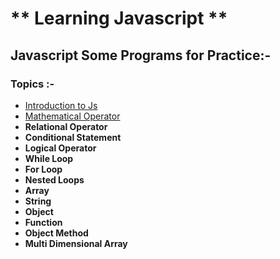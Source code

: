 # ** Learning Javascript **
## Javascript Some Programs for Practice:-
### Topics :-
- [Introduction to Js](https://github.com/hrishipawar24/Learning_Javascript/tree/main/Introduction%20to%20JS%20(Variables-and-Data-Types))
- [Mathematical Operator](https://github.com/hrishipawar24/Learning_Javascript/tree/main/Mathematical%20Operator)
- **Relational Operator**
- **Conditional Statement**
- **Logical Operator**
- **While Loop**
- **For Loop**
- **Nested Loops**
- **Array**
- **String**
- **Object**
- **Function**
- **Object Method**
- **Multi Dimensional Array**
